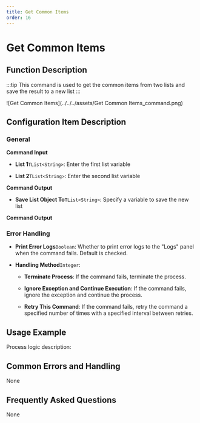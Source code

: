 ```yaml
---
title: Get Common Items
order: 16
---
```


# Get Common Items

## Function Description

:::tip 
This command is used to get the common items from two lists and save the result to a new list
:::

![Get Common Items](../../../assets/Get Common Items_command.png)

## Configuration Item Description

### General

**Command Input**

- **List 1**`TList<String>`: Enter the first list variable

- **List 2**`TList<String>`: Enter the second list variable


**Command Output**

- **Save List Object To**`TList<String>`: Specify a variable to save the new list


**Command Output**

### Error Handling

- **Print Error Logs**`Boolean`: Whether to print error logs to the "Logs" panel when the command fails. Default is checked. 

- **Handling Method**`Integer`:

    - **Terminate Process**: If the command fails, terminate the process.

    - **Ignore Exception and Continue Execution**: If the command fails, ignore the exception and continue the process.

    - **Retry This Command**: If the command fails, retry the command a specified number of times with a specified interval between retries.

## Usage Example

Process logic description:

## Common Errors and Handling

None

## Frequently Asked Questions

None

